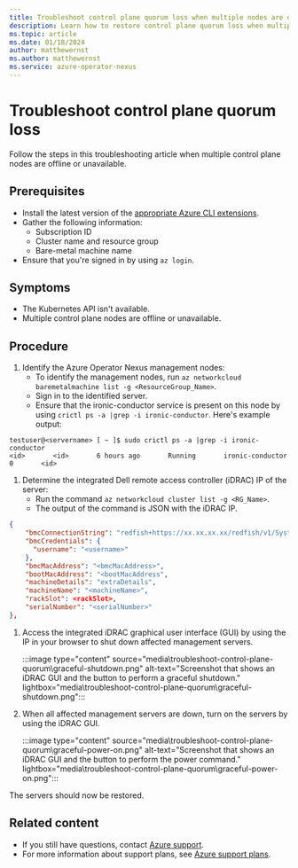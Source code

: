 ```yaml
---
title: Troubleshoot control plane quorum loss when multiple nodes are offline
description: Learn how to restore control plane quorum loss when multiple nodes are offline.
ms.topic: article
ms.date: 01/18/2024
author: matthewernst
ms.author: matthewernst
ms.service: azure-operator-nexus
---
```


# Troubleshoot control plane quorum loss

Follow the steps in this troubleshooting article when multiple control plane nodes are offline or unavailable.

## Prerequisites

- Install the latest version of the
  [appropriate Azure CLI extensions](./howto-install-cli-extensions.md).
- Gather the following information:
  - Subscription ID
  - Cluster name and resource group
  - Bare-metal machine name
- Ensure that you're signed in by using `az login`.

## Symptoms

- The Kubernetes API isn't available.
- Multiple control plane nodes are offline or unavailable.

## Procedure

1. Identify the Azure Operator Nexus management nodes:
   - To identify the management nodes, run `az networkcloud baremetalmachine list -g <ResourceGroup_Name>`.
   - Sign in to the identified server.
   - Ensure that the ironic-conductor service is present on this node by using `crictl ps -a |grep -i ironic-conductor`. Here's example output:

```shell
testuser@<servername> [ ~ ]$ sudo crictl ps -a |grep -i ironic-conductor
<id>       <id>       6 hours ago       Running       ironic-conductor       0       <id>
```

1. Determine the integrated Dell remote access controller (iDRAC) IP of the server:
   - Run the command `az networkcloud cluster list -g <RG_Name>`.
   - The output of the command is JSON with the iDRAC IP.

```json
{
    "bmcConnectionString": "redfish+https://xx.xx.xx.xx/redfish/v1/Systems/System.Embedded.1",
    "bmcCredentials": {
      "username": "<username>"
    },
    "bmcMacAddress": "<bmcMacAddress>",
    "bootMacAddress": "<bootMacAddress",
    "machineDetails": "extraDetails",
    "machineName": "<machineName>",
    "rackSlot": <rackSlot>,
    "serialNumber": "<serialNumber>"
},
```

1. Access the integrated iDRAC graphical user interface (GUI) by using the IP in your browser to shut down affected management servers.

   :::image type="content" source="media\troubleshoot-control-plane-quorum\graceful-shutdown.png" alt-text="Screenshot that shows an iDRAC GUI and the button to perform a graceful shutdown." lightbox="media\troubleshoot-control-plane-quorum\graceful-shutdown.png":::

1. When all affected management servers are down, turn on the servers by using the iDRAC GUI.

   :::image type="content" source="media\troubleshoot-control-plane-quorum\graceful-power-on.png" alt-text="Screenshot that shows an iDRAC GUI and the button to perform the power command." lightbox="media\troubleshoot-control-plane-quorum\graceful-power-on.png":::

The servers should now be restored.

## Related content

- If you still have questions, contact [Azure support](https://portal.azure.com/?#blade/Microsoft_Azure_Support/HelpAndSupportBlade).
- For more information about support plans, see [Azure support plans](https://azure.microsoft.com/support/plans/response/).
